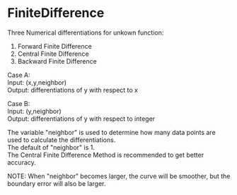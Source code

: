 # FiniteDifference

Three Numerical differentiations for unkown function:
1. Forward Finite Difference
2. Central Finite Difference
3. Backward Finite Difference

Case A:<br>
Input: (x,y,neighbor)<br>
Output: differentiations of y with respect to x <br>

Case B:<br>
Input: (y,neighbor)<br>
Output: differentiations of y with respect to integer<br>


The variable "neighbor" is used to determine how many data points are used to calculate the differentiations. <br>
The default of "neighbor" is 1. <br>
The Central Finite Difference Method is recommended to get better accuracy. <br>

NOTE: When "neighbor" becomes larger, the curve will be smoother, but the boundary error will also be larger.
